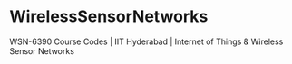 # WirelessSensorNetworks
WSN-6390 Course Codes | IIT Hyderabad | Internet of Things &amp; Wireless Sensor Networks
